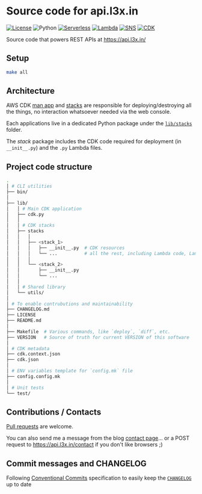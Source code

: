 # Source code for api.l3x.in

[![License](https://img.shields.io/badge/License-Apache%202.0-green.svg)][license] ![Python](https://img.shields.io/badge/python-v3.8-green) [![Serverless](https://img.shields.io/badge/serverless-app-yellow)][serverless] [![Lambda](https://img.shields.io/badge/aws-lambda-brightgreen)][lambda] [![SNS](https://img.shields.io/badge/aws-sns-brightgreen)][SNS] [![CDK](https://img.shields.io/badge/aws-cdk-brightgreen)][CDK]

Source code that powers REST APIs at <https://api.l3x.in/>

## Setup

```bash
make all
```

## Architecture

AWS CDK [man app](lib/cdk.py) and [stacks](lib/stacks) are responsible for deploying/destroying all the things, no interaction whatsoever needed via the web console.

Each applications live in a dedicated Python package under the [`lib/stacks`](lib/stacks) folder.

The _stack_ package includes the CDK code required for deployment (in `__init__.py`) and the `.py` Lambda files.

## Project code structure

```bash
.
│ # CLI utilities
├── bin/
│
├── lib/
│   │ # Main CDK application
│   ├── cdk.py
│   │
│   │ # CDK stacks
│   ├── stacks
│   │   │
│   │   ├── <stack_1>
│   │   │   ├── __init__.py  # CDK resources
│   │   │   └── ...          # all the rest, including Lambda code, Lambda Layers packages, etc.
│   │   │
│   │   └── <stack_2>
│   │       ├── __init__.py
│   │       └── ...
│   │
│   │ # Shared library
│   └── utils/
│
│ # To enable contrubutions and maintainability
├── CHANGELOG.md
├── LICENSE
├── README.md
│
├── Makefile  # Various commands, like `deploy`, `diff`, etc.
├── VERSION   # Source of truth for current VERSION of this software
│
│ # CDK metadata
├── cdk.context.json
├── cdk.json
│
│ # ENV variables template for `config.mk` file
├── config.config.mk
│
│ # Unit tests
└── test/
```

## Contributions / Contacts

[Pull requests][pull-requests] are welcome.

You can also send me a message from the blog [contact page][contact-page]... or a POST request to <https://api.l3x.in/contact> if you don't like browsers ;)

## Commit messages and CHANGELOG

Following [Conventional Commits][commits] specification to easily keep the [`CHANGELOG`](CHANGELOG.md) up to date

[CDK]:           <https://docs.aws.amazon.com/cdk/api/latest/python/>
[contact-page]:  <https://a.l3x.in/contact.html>
[lambda]:        <https://docs.aws.amazon.com/lambda/index.html>
[license]:       <https://opensource.org/licenses/Apache-2.0>
[pull-requests]: <https://github.com/shaftoe/api-l3x-in/pull/new/master>
[serverless]:    <https://serverless-stack.com/chapters/what-is-serverless.html>
[SNS]:           <https://docs.aws.amazon.com/sns/index.html>
[commits]:       <https://www.conventionalcommits.org/en/v1.0.0/>

